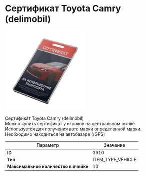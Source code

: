 # Сертификат Toyota Camry (delimobil)

![Item Image](../img/3910.webp?raw=true)

Сертификат Toyota Camry (delimobil)<br>Можно купить сертификат у игроков на центральном рынке.<br>Используется для получения авто марки определенной марки.<br>Необходимо находиться на автобазаре (/GPS)


| Параметр | Значение |
|----------|----------|
| **ID** | 3910 |
| **Тип** | ITEM_TYPE_VEHICLE |
| **Максимальное количество в ячейке** | 10 |

